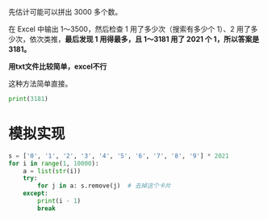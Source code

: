 先估计可能可以拼出 3000 多个数。

在 Excel 中输出 1～3500，然后检查 1 用了多少次（搜索有多少个 1）、2 用了多少次，依次类推，**最后发现 1 用得最多，且 1～3181 用了 2021 个 1，所以答案是 3181。**

**用txt文件比较简单，excel不行**

这种方法简单直接。

```python
print(3181)
```
# 模拟实现
```python
s = ['0', '1', '2', '3', '4', '5', '6', '7', '8', '9'] * 2021
for i in range(1, 10000):
    a = list(str(i))
    try:
        for j in a: s.remove(j)  # 去掉这个卡片
    except:
        print(i - 1)
        break
```